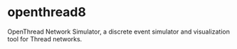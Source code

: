 # openthread8
OpenThread Network Simulator, a discrete event simulator and visualization tool for Thread networks.
